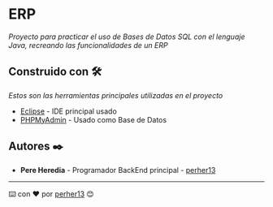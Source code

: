 # ERP
_Proyecto para practicar el uso de Bases de Datos SQL con el lenguaje Java, recreando las funcionalidades de un ERP_

## Construido con 🛠️

_Estos son las herramientas principales utilizadas en el proyecto_

* [Eclipse](https://eclipseide.org/) - IDE principal usado
* [PHPMyAdmin](https://www.phpmyadmin.net/) - Usado como Base de Datos

## Autores ✒️

* **Pere Heredia** - Programador BackEnd principal - [perher13](https://github.com/perher13)

---
⌨️ con ❤️ por [perher13](https://github.com/perher13) 😊
